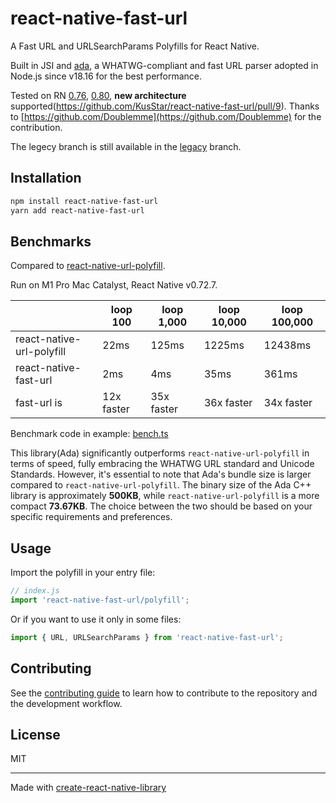 # react-native-fast-url

A Fast URL and URLSearchParams Polyfills for React Native.

Built in JSI and [ada](https://github.com/ada-url/ada), a WHATWG-compliant and fast URL parser adopted in Node.js since v18.16 for the best performance.

Tested on RN [0.76](https://github.com/KusStar/react-native-fast-url/tree/main/example), [0.80](https://github.com/KusStar/react-native-fast-url/tree/main/example80), **new architecture** supported(https://github.com/KusStar/react-native-fast-url/pull/9). Thanks to [https://github.com/Doublemme](https://github.com/Doublemme) for the contribution.

The legecy branch is still available in the [legacy](https://github.com/KusStar/react-native-fast-url/tree/legacy) branch.

## Installation

```sh
npm install react-native-fast-url
yarn add react-native-fast-url
```

## Benchmarks

Compared to [react-native-url-polyfill](https://github.com/charpeni/react-native-url-polyfill/tree/main).

Run on M1 Pro Mac Catalyst, React Native v0.72.7.

|                           | loop 100        | loop 1,000       | loop 10,000      | loop 100,000     |
|---------------------------|------------|------------|------------|------------|
| react-native-url-polyfill | 22ms       | 125ms      | 1225ms     | 12438ms    |
| react-native-fast-url     | 2ms        | 4ms        | 35ms       | 361ms      |
| fast-url is               | 12x faster | 35x faster | 36x faster | 34x faster |

Benchmark code in example: [bench.ts](./example/src/bench.ts)

This library(Ada) significantly outperforms `react-native-url-polyfill` in terms of speed, fully embracing the WHATWG URL standard and Unicode Standards. However, it's essential to note that Ada's bundle size is larger compared to `react-native-url-polyfill`. The binary size of the Ada C++ library is approximately **500KB**, while `react-native-url-polyfill` is a more compact **73.67KB**. The choice between the two should be based on your specific requirements and preferences.

## Usage

Import the polyfill in your entry file:

```js
// index.js
import 'react-native-fast-url/polyfill';
```

Or if you want to use it only in some files:

```js
import { URL, URLSearchParams } from 'react-native-fast-url';
```

## Contributing

See the [contributing guide](CONTRIBUTING.md) to learn how to contribute to the repository and the development workflow.

## License

MIT

---

Made with [create-react-native-library](https://github.com/callstack/react-native-builder-bob)
